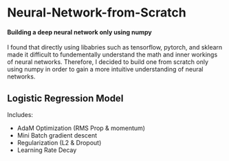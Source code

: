 # Neural-Network-from-Scratch
#### Building a deep neural network only using numpy


I found that directly using libabries such as tensorflow, pytorch, and sklearn made it difficult to fundementally understand the math and inner workings of neural networks. Therefore, I decided to build one from scratch only using numpy in order to gain a more intuitive understanding of neural networks.


## Logistic Regression Model

Includes: 
- AdaM Optimization (RMS Prop & momentum) 
- Mini Batch gradient descent
- Regularization (L2 & Dropout)
- Learning Rate Decay


